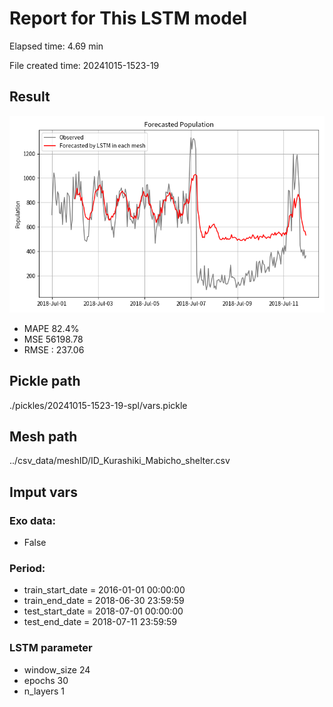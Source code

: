 
# Report for This LSTM model 
Elapsed time: 4.69 min

File created time: 20241015-1523-19

## Result 
<img src="20241015-1523-19.png" width='600'/>

- MAPE	82.4%
- MSE 	56198.78
- RMSE : 237.06

## Pickle path
./pickles/20241015-1523-19-spl/vars.pickle

## Mesh path
../csv_data/meshID/ID_Kurashiki_Mabicho_shelter.csv

## Imput vars

### Exo data:
- False

### Period:
- train_start_date    = 2016-01-01 00:00:00
- train_end_date      = 2018-06-30 23:59:59
- test_start_date     = 2018-07-01 00:00:00  
- test_end_date       = 2018-07-11 23:59:59

### LSTM parameter
- window_size	24
- epochs	30
- n_layers	1

